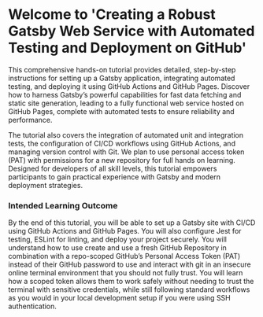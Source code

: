 # Welcome to 'Creating a Robust Gatsby Web Service with Automated Testing and Deployment on GitHub'


This comprehensive hands-on tutorial provides detailed, step-by-step instructions for setting up a Gatsby application, integrating automated testing, and deploying it using GitHub Actions and GitHub Pages. Discover how to harness Gatsby’s powerful capabilities for fast data fetching and static site generation, leading to a fully functional web service hosted on GitHub Pages, complete with automated tests to ensure reliability and performance.

The tutorial also covers the integration of automated unit and integration tests, the configuration of CI/CD workflows using GitHub Actions, and managing version control with Git. We plan to use personal access token (PAT) with permissions for a new repository for full hands on learning. Designed for developers of all skill levels, this tutorial empowers participants to gain practical experience with Gatsby and modern deployment strategies.

### Intended Learning Outcome

By the end of this tutorial, you will be able to set up a Gatsby site with CI/CD using GitHub Actions and GitHub Pages. You will also configure Jest for testing, ESLint for linting, and deploy your project securely. You will understand how to use create and use a fresh GitHub Repository in combination with a repo-scoped GitHub’s Personal Access Token (PAT) instead of their GitHub password to use and interact with git in an insecure online terminal environment that you should not fully trust. You will learn how a scoped token allows them to work safely without needing to trust the terminal with sensitive credentials, while still following standard workflows as you would in your local development setup if you were using SSH authentication.
